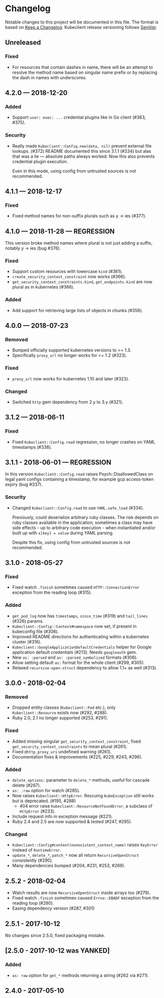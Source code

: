 # Changelog

Notable changes to this project will be documented in this file.
The format is based on [Keep a Changelog](http://keepachangelog.com/en/1.0.0/).
Kubeclient release versioning follows [SemVer](https://semver.org/).

## Unreleased

### Fixed
- For resources that contain dashes in name, there will be an attempt to resolve the method name based on singular name prefix or by replacing the dash in names with underscores.

## 4.2.0 — 2018-12-20

### Added
- Support `user: exec: ...` credential plugins like in Go client (#363, #375).

### Security
- Really made `Kubeclient::Config.new(data, nil)` prevent external file lookups. (#372)
  README documented this since 3.1.1 (#334) but alas that was a lie — absolute paths always worked.
  Now this also prevents credential plugin execution.

  Even in this mode, using config from untrusted sources is not recommended.

## 4.1.1 — 2018-12-17

### Fixed
- Fixed method names for non-suffix plurals such as y -> ies  (#377).

## 4.1.0 — 2018-11-28 — REGRESSION

This version broke method names where plural is not just adding a suffix, notably y -> ies (bug #376).

### Fixed
- Support custom resources with lowercase `kind` (#361).
- `create_security_context_constraint` now works (#366).
- `get_security_context_constraints.kind`, `get_endpoints.kind` are now plural as in kubernetes (#366).

### Added
- Add support for retrieving large lists of objects in chunks (#356).

## 4.0.0 — 2018-07-23

### Removed
- Bumped officially supported kubernetes versions to >= 1.3.
- Specifically `proxy_url` no longer works for <= 1.2 (#323).

### Fixed
- `proxy_url` now works for kubernetes 1.10 and later (#323).

### Changed
- Switched `http` gem dependency from 2.y to 3.y (#321).

## 3.1.2 — 2018-06-11

### Fixed
- Fixed `Kubeclient::Config.read` regression, no longer crashes on YAML timestamps (#338).

## 3.1.1 - 2018-06-01 — REGRESSION

In this version `Kubeclient::Config.read` raises Psych::DisallowedClass on legal yaml configs containing a timestamp, for example gcp access-token expiry (bug #337).

### Security
- Changed `Kubeclient::Config.read` to use `YAML.safe_load` (#334).

  Previously, could deserialize arbitrary ruby classes.  The risk depends on ruby classes available in the application; sometimes a class may have side effects - up to arbitrary code execution - when instantiated and/or built up with `x[key] = value` during YAML parsing.

  Despite this fix, using config from untrusted sources is not recommended.

## 3.1.0 - 2018-05-27

### Fixed
- Fixed watch `.finish` sometimes caused `HTTP::ConnectionError` exception from the reading loop (#315).

### Added
- `get_pod_log` now has `timestamps`, `since_time` (#319) and `tail_lines` (#326) params.
- `Kubeclient::Config::Context#namespace` now set, if present in kubeconfig file (#308).
- Improved README directions for authenticating within a kubernetes cluster (#316).
- `Kubeclient::GoogleApplicationDefaultCredentials` helper for Google application default credentials (#213). Needs `googleauth` gem.
- New `as: :parsed` and `as: :parsed_symbolized` formats (#306).
- Allow setting default `as:` format for the whole client (#299, #305).
- Relaxed `recursive-open-struct` dependency to allow 1.1+ as well (#313).

## 3.0.0 - 2018-02-04
### Removed
- Dropped entity classes (`Kubeclient::Pod` etc.), only `Kubeclient::Resource` exists now (#292, #288).
- Ruby 2.0, 2.1 no longer supported (#253, #291).

### Fixed
- Added missing singular `get_security_context_constraint`, fixed `get_security_context_constraints` to mean plural (#261).
- Fixed `@http_proxy_uri` undefined warning (#261).
- Documentation fixes & improvements (#225, #229, #243, #296).

### Added
- `delete_options:` parameter to `delete_*` methods, useful for cascade delete (#267).
- `as: :raw` option for watch (#285).
- Now raises `Kubeclient::HttpError`.  Rescuing `KubeException` still works but is deprecated. (#195, #288)
  - 404 error raise `Kubeclient::ResourceNotFoundError`, a subclass of `HttpError` (#233).
- Include request info in exception message (#221).
- Ruby 2.4 and 2.5 are now supported & tested (#247, #295).

### Changed
- `Kubeclient::Config#context(nonexistent_context_name)` raises `KeyError` instead of `RuntimeError`.
- `update_*`, `delete_*`, `patch_*` now all return `RecursiveOpenStruct` consistently (#290).
- Many dependencies bumped (#204, #231, #253, #269).

## 2.5.2 - 2018-02-04
- Watch results are now `RecursiveOpenStruct` inside arrays too (#279).
- Fixed watch `.finish` sometimes caused `Errno::EBADF` exception from the reading loop (#280).
- Easing dependency version (#287, #301)

## 2.5.1 - 2017-10-12
No changes since 2.5.0, fixed packaging mistake.

## [2.5.0 - 2017-10-12 was YANKED]

### Added

- `as: raw` option for `get_*` methods returning a string (#262 via #271).

## 2.4.0 - 2017-05-10
